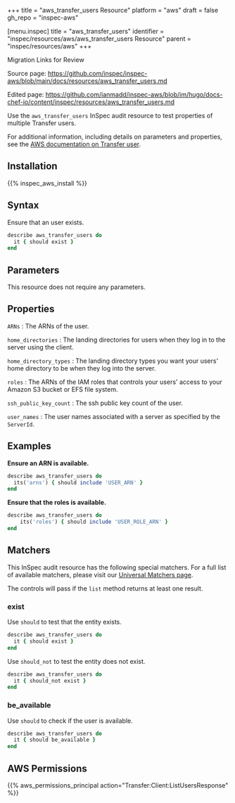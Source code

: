 +++
title = "aws_transfer_users Resource"
platform = "aws"
draft = false
gh_repo = "inspec-aws"

[menu.inspec]
title = "aws_transfer_users"
identifier = "inspec/resources/aws/aws_transfer_users Resource"
parent = "inspec/resources/aws"
+++

<div class="admonition-note">
<p class="admonition-note-title">Migration Links for Review</p>
<div class="admonition-note-text">
<p>Source page: <a href="https://github.com/inspec/inspec-aws/blob/main/docs/resources/aws_transfer_users.md">https://github.com/inspec/inspec-aws/blob/main/docs/resources/aws_transfer_users.md</a></p>
<p>Edited page: <a href="https://github.com/ianmadd/inspec-aws/blob/im/hugo/docs-chef-io/content/inspec/resources/aws_transfer_users.md">https://github.com/ianmadd/inspec-aws/blob/im/hugo/docs-chef-io/content/inspec/resources/aws_transfer_users.md</a></p>
</div>
</div>


Use the `aws_transfer_users` InSpec audit resource to test properties of multiple Transfer users.

For additional information, including details on parameters and properties, see the [AWS documentation on Transfer user](https://docs.aws.amazon.com/AWSCloudFormation/latest/UserGuide/aws-resource-transfer-user.html).

## Installation

{{% inspec_aws_install %}}

## Syntax

Ensure that an user exists.

```ruby
describe aws_transfer_users do
  it { should exist }
end
```

## Parameters

This resource does not require any parameters.

## Properties

`ARNs`
: The ARNs of the user.

`home_directories`
: The landing directories for users when they log in to the server using the client.

`home_directory_types`
: The landing directory types you want your users' home directory to be when they log into the server.

`roles`
: The ARNs of the IAM roles that controls your users' access to your Amazon S3 bucket or EFS file system.

`ssh_public_key_count`
: The ssh public key count of the user.

`user_names`
: The user names associated with a server as specified by the `ServerId`.

## Examples

**Ensure an ARN is available.**

```ruby
describe aws_transfer_users do
  its('arns') { should include 'USER_ARN' }
end
```

**Ensure that the roles is available.**

```ruby
describe aws_transfer_users do
    its('roles') { should include 'USER_ROLE_ARN' }
end
```

## Matchers

This InSpec audit resource has the following special matchers. For a full list of available matchers, please visit our [Universal Matchers page](https://www.inspec.io/docs/reference/matchers/).

The controls will pass if the `list` method returns at least one result.

### exist

Use `should` to test that the entity exists.

```ruby
describe aws_transfer_users do
  it { should exist }
end
```

Use `should_not` to test the entity does not exist.

```ruby
describe aws_transfer_users do
  it { should_not exist }
end
```

### be_available

Use `should` to check if the user is available.

```ruby
describe aws_transfer_users do
  it { should be_available }
end
```

## AWS Permissions

{{% aws_permissions_principal action="Transfer:Client:ListUsersResponse" %}}
